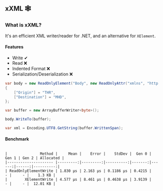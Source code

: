 ## xXML 🕸


### What is xXML?

It's an efficient XML writer/reader for .NET, and an alternative for `XElement`.

#### Features

- Write ✔
- Read ❌
- Indented Format ❌
- Serialization/Deserialization ❌

```c#
var body = new ReadOnlyElement("Body", new ReadOnlyAttr("xmlns", "http://tempuri.org/"))
{
    ["Origin"] = "THR",
    ["Destination"] = "MHD",
};

var buffer = new ArrayBufferWriter<byte>();

body.WriteTo(buffer);

var xml = Encoding.UTF8.GetString(buffer.WrittenSpan);
```

#### Benchmark

```

|               Method |     Mean |    Error |    StdDev |  Gen 0 | Gen 1 | Gen 2 | Allocated |
|--------------------- |---------:|---------:|----------:|-------:|------:|------:|----------:|
| ReadOnlyElementWrite | 1.830 μs | 2.163 μs | 0.1186 μs | 0.4215 |     - |     - |    1.3 KB |
|        XElementWrite | 4.577 μs | 8.461 μs | 0.4638 μs | 3.9139 |     - |     - |  12.01 KB |
```
